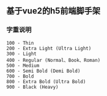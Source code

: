 ## 基于vue2的h5前端脚手架


### 字重说明
```
100 - Thin
200 - Extra Light (Ultra Light)
300 - Light
400 - Regular (Normal、Book、Roman)
500 - Medium
600 - Semi Bold (Demi Bold)
700 - Bold
800 - Extra Bold (Ultra Bold)
900 - Black (Heavy)
```